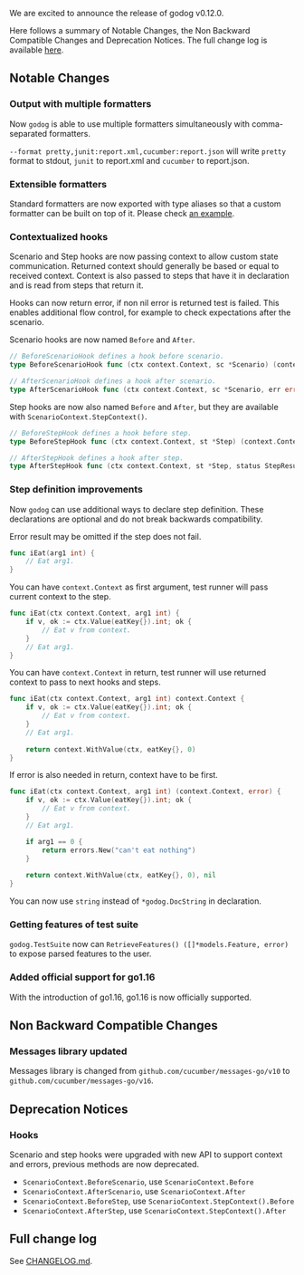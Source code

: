We are excited to announce the release of godog v0.12.0.

Here follows a summary of Notable Changes, the Non Backward Compatible Changes and Deprecation Notices. The full change
log is available [here](https://github.com/cucumber/godog/blob/master/CHANGELOG.md).


Notable Changes
---------------

### Output with multiple formatters

Now `godog` is able to use multiple formatters simultaneously with comma-separated formatters.

`--format pretty,junit:report.xml,cucumber:report.json` will write `pretty` format to stdout, `junit` to report.xml
and `cucumber` to report.json.

### Extensible formatters

Standard formatters are now exported with type aliases so that a custom formatter can be built on top of it.
Please check [an example](../_examples/custom-formatter).

### Contextualized hooks

Scenario and Step hooks are now passing context to allow custom state communication. Returned context should generally
be based or equal to received context. Context is also passed to steps that have it in declaration and is read from
steps that return it.

Hooks can now return error, if non nil error is returned test is failed. This enables additional flow control, for
example to check expectations after the scenario.

Scenario hooks are now named `Before` and `After`.

```go
// BeforeScenarioHook defines a hook before scenario.
type BeforeScenarioHook func (ctx context.Context, sc *Scenario) (context.Context, error)

// AfterScenarioHook defines a hook after scenario.
type AfterScenarioHook func (ctx context.Context, sc *Scenario, err error) (context.Context, error)
```

Step hooks are now also named `Before` and `After`, but they are available with `ScenarioContext.StepContext()`.

```go
// BeforeStepHook defines a hook before step.
type BeforeStepHook func (ctx context.Context, st *Step) (context.Context, error)

// AfterStepHook defines a hook after step.
type AfterStepHook func (ctx context.Context, st *Step, status StepResultStatus, err error) (context.Context, error)
```

### Step definition improvements

Now `godog` can use additional ways to declare step definition. These declarations are optional and do not break
backwards compatibility.

Error result may be omitted if the step does not fail.

```go
func iEat(arg1 int) {
    // Eat arg1.
}
```

You can have `context.Context` as first argument, test runner will pass current context to the step.

```go
func iEat(ctx context.Context, arg1 int) {
    if v, ok := ctx.Value(eatKey{}).int; ok {
        // Eat v from context.
    }
    // Eat arg1.
}
```

You can have `context.Context` in return, test runner will use returned context to pass to next hooks and steps.

```go
func iEat(ctx context.Context, arg1 int) context.Context {
    if v, ok := ctx.Value(eatKey{}).int; ok {
        // Eat v from context.
    }
    // Eat arg1.
    
    return context.WithValue(ctx, eatKey{}, 0)
}
```

If error is also needed in return, context have to be first.

```go
func iEat(ctx context.Context, arg1 int) (context.Context, error) {
    if v, ok := ctx.Value(eatKey{}).int; ok {
        // Eat v from context.
    }
    // Eat arg1.

    if arg1 == 0 {
        return errors.New("can't eat nothing")
    }
    
    return context.WithValue(ctx, eatKey{}, 0), nil
}
```

You can now use `string` instead of `*godog.DocString` in declaration.

### Getting features of test suite

`godog.TestSuite` now can `RetrieveFeatures() ([]*models.Feature, error)` to expose parsed features to the user.

### Added official support for go1.16

With the introduction of go1.16, go1.16 is now officially supported.

Non Backward Compatible Changes
-------------------------------

### Messages library updated

Messages library is changed from `github.com/cucumber/messages-go/v10` to `github.com/cucumber/messages-go/v16`.

Deprecation Notices
-------------------

### Hooks

Scenario and step hooks were upgraded with new API to support context and errors, previous methods are now deprecated.

- `ScenarioContext.BeforeScenario`, use `ScenarioContext.Before`
- `ScenarioContext.AfterScenario`, use `ScenarioContext.After`
- `ScenarioContext.BeforeStep`, use `ScenarioContext.StepContext().Before`
- `ScenarioContext.AfterStep`, use `ScenarioContext.StepContext().After`

Full change log
---------------

See [CHANGELOG.md](https://github.com/cucumber/godog/blob/master/CHANGELOG.md).
